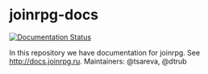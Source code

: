 # joinrpg-docs

[![Documentation Status](https://readthedocs.org/projects/joinrpg/badge/?version=latest)](http://joinrpg.readthedocs.io/ru/latest/?badge=latest)

In this repository we have documentation for joinrpg. See http://docs.joinrpg.ru.
Maintainers: @tsareva, @dtrub

